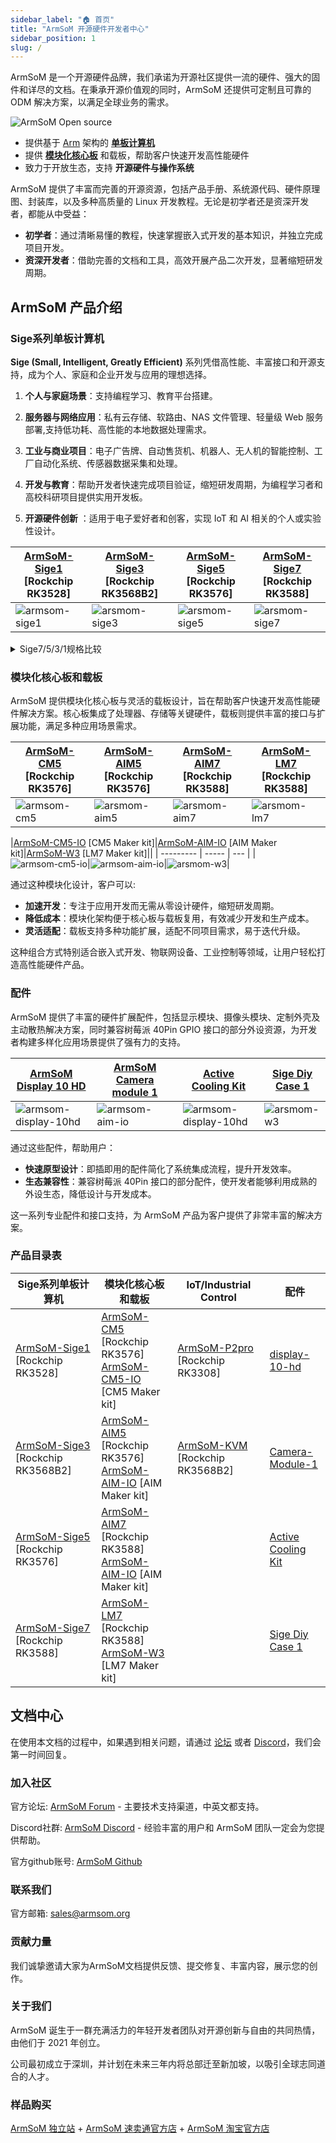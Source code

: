 ```yaml
---
sidebar_label: "🏠 首页"
title: "ArmSoM 开源硬件开发者中心"
sidebar_position: 1
slug: /
---
```


ArmSoM 是一个开源硬件品牌，我们承诺为开源社区提供一流的硬件、强大的固件和详尽的文档。在秉承开源价值观的同时，ArmSoM 还提供可定制且可靠的 ODM 解决方案，以满足全球业务的需求。

![ArmSoM Open source ](/img/banana.png)

- 提供基于 [Arm](https://www.arm.com) 架构的 **[单板计算机](#sige系列单板计算机)**
- 提供 **[模块化核心板](#模块化核心板和载板)** 和载板，帮助客户快速开发高性能硬件
- 致力于开放生态，支持 **开源硬件与操作系统**

ArmSoM 提供了丰富而完善的开源资源，包括产品手册、系统源代码、硬件原理图、封装库，以及多种高质量的 Linux 开发教程。无论是初学者还是资深开发者，都能从中受益：  

- **初学者**：通过清晰易懂的教程，快速掌握嵌入式开发的基本知识，并独立完成项目开发。
- **资深开发者**：借助完善的文档和工具，高效开展产品二次开发，显著缩短研发周期。

## ArmSoM 产品介绍

### Sige系列单板计算机 

**Sige (Small, Intelligent, Greatly Efficient)** 系列凭借高性能、丰富接口和开源支持，成为个人、家庭和企业开发与应用的理想选择。

1. **个人与家庭场景**：支持编程学习、教育平台搭建。

2. **服务器与网络应用**：私有云存储、软路由、NAS 文件管理、轻量级 Web 服务部署,支持低功耗、高性能的本地数据处理需求。  

3. **工业与商业项目**：电子广告牌、自动售货机、机器人、无人机的智能控制、工厂自动化系统、传感器数据采集和处理。  

4. **开发与教育**：帮助开发者快速完成项目验证，缩短研发周期，为编程学习者和高校科研项目提供实用开发板。  

5. **开源硬件创新** ：适用于电子爱好者和创客，实现 IoT 和 AI 相关的个人或实验性设计。  

|[ArmSoM-Sige1](./armsom-sige1)  <br/>[Rockchip RK3528]|[ArmSoM-Sige3](./armsom-sige3) <br/> [Rockchip RK3568B2]|[ArmSoM-Sige5](./armsom-sige5) <br/> [Rockchip RK3576]|[ArmSoM-Sige7](./armsom-sige7)  <br/>[Rockchip RK3588]|
| --------- | ----- | --- |--- |
|![armsom-sige1](/img/sige/armsom-sige1.png)|![arsmom-sige3](/img/sige/armsom-sige3.png)|![arsmom-sige5](/img/sige/armsom-sige5.png)|![arsmom-sige7](/img/sige/armsom-sige7.png)|

<details>
    <summary>
        Sige7/5/3/1规格比较
    </summary>

|        | Sige7  | Sige5 | Sige3 |Sige1 |
| --------- | ----- | --- |--- | --- | 
| SoC Process | 8nm | 8nm | 22nm | 28nm |  
| CPU | Rockchip RK3588 <br/> Cortex-A76 x4 @2.4GHz and Cortex-A55 x4 @1.8GHz |  Rockchip RK3576 <br/> Cortex-A72 x4 @2.2GHz and Cortex-A53 x4 @1.8GHz  | Rockchip RK3568B2 <br/> Cortex-A55 x4 up to 2.0GHz | Rockchip RK3528 <br/> Cortex-A53 x4 up to 2.0GHz | 
| GPU | ARM Mali-G610 MP4  | ARM Mali G52 MC3 GPU | Arm Mali‑G52‑2EE | ARM Mali-450 GPU |
| NPU | 6TOPS@INT8(3 NPU core)  | 6TOPS@INT8(2 NPU core) | 1TOP@INT8 | - |
| RAM | 4GB/8GB/16GB/32GB 64-bit LPDDR4x | 4/8/16GB 32-bit LPDDR4x | 2/4GB 32-bit LPDDR4x |  2/4GB 32-bit LPDDR4x|
| eMMC| 64GB/128GB eMMC | 32/128GB eMMC| 32GB eMMC | 8 eMMC |
| TF Card | Molex Slot, Spec Version 2.x/3.x/4.x(SDSC/SDHC/SDXC)| Yes| Yes |   Yes|
| Output | 1x HDMI 2.1, supports 8K@60fps <br/> 1x MIPI DSI up to 4K@60fps <br/> 1x DP 1.4 up to 8K@30fps | 1x HDMI 2.1, supports 4K@120fps <br/> 1x MIPI DSI, up to 2K@60fps <br/>  1x DP1.4, up to 4K@120fps | 1x MIPI DSI up to 2K@60fps <br/> 1x HDMI OUT2.0, supports 4K@60fps |  1x HDMI OUT2.0b, supports 4K@60fps|
| Decoder |  8K@60fps H.265/VP9/AVS2 <br/> 8K@30fps H.264 AVC/MVC <br/> 4K@60fps AV1 <br/> 1080P@60fps MPEG-2/-1/VC-1/VP8|  H.264, H.265, VP9, AV1 and AVS2 etc. up to 8K@30fps or4K@120fps| 4KP60 H.265/H.264/VP9  |  H.265, H.264, AVS2 4K@60fps|
| Encoder | 8K@30fps H.265 / H.264| H.264 and H.265 up to 4K@60fps| 1080P60 H.264/H.265 | H.264 and H.265 up to1080@60fps|
| Wi-Fi | AP6275P Wi-Fi 6 Module <br/> 802.11a/b/g/n/ac/ax, 2T2R MIMO with RSDB | SYN43752 Wi-Fi 6 Module <br/> 802.11a/b/g/n/ac/ax, 2T2R MIMO with RSDB |   SYN43752 Wi-Fi 6 Module <br/> 802.11a/b/g/n/ac/ax, 2T2R MIMO with RSDBs | SYN43752 Wi-Fi 6 Module <br/> 802.11a/b/g/n/ac/ax, 2T2R MIMO with RSDBs|
| PCIE | PCIe 3.0 4-lanes <br/> M.2 Key M 2280 NVMe SSD Supported | PCIe 2.1 1-lanes <br/> M.2 Key M 2280 NVMe SSD Supported | PCIe 3.0 2-lanes <br/> M.2 Key M 2280 NVMe SSD Supported |  - |
| Ethernet | 2x 2.5G Ethernet |   2x Gigabit Ethernet| Gigabit Ethernet & 2.5G Ethernet| Gigabit Ethernet & 2.5G Ethernet|
| USB Host | 1x USB 3.0 & 1x USB 2.0 | 1x USB 3.0 & 1x USB 2.0| 1x USB 3.0 & 1x USB 2.0  | 2x USB 2.0|
| USB-C | 1x USB-C Power jack & 1x USB Type-C 3.0（DP1.4/OTG） | 1x USB-C Power jack & 1x USB Type-C 3.0（DP1.4/OTG）| 1x USB-C Power jack & 1x USB3.0 OTG |  1x USB-C Power jack & 1x USB2.0 OTG|
| MIPI CSI/DSI | 2x 4-lane MIPI CSI <br/> 1x 4-lane MIPI DSI | 2x 4-lane MIPI CSI <br/> 1x 4-lane MIPI DSI | 1x 4-lane MIPI CSI <br/> 1x 4-lane MIPI DSI  |   -|
| 40-PIN Header| yes | yes | yes | yes |
| LEDs | 2x LEDs | 2x LEDs |2x LEDs |  2x LEDs|
|Board Dimensions| 92mm × 62mm x 14.6mm | 92mm × 62mm x 14.6mm | 92mm × 62mm x 14.6mm | 92mm × 62mm x 14.6mm |

</details>

### 模块化核心板和载板

ArmSoM 提供模块化核心板与灵活的载板设计，旨在帮助客户快速开发高性能硬件解决方案。核心板集成了处理器、存储等关键硬件，载板则提供丰富的接口与扩展功能，满足多种应用场景需求。

|[ArmSoM-CM5](./armsom-cm5) <br/>[Rockchip RK3576]|[ArmSoM-AIM5](./armsom-aim5) <br/> [Rockchip RK3576]|[ArmSoM-AIM7](./armsom-aim7) <br/> [Rockchip RK3588]|[ArmSoM-LM7](./armsom-lm7)  <br/>[Rockchip RK3588]|
| --------- | ----- | --- |--- |
|![armsom-cm5](/img/cm/armsom-cm5.png)|![arsmom-aim5](/img/aim/armsom-aim5.png)|![arsmom-aim7](/img/aim/armsom-aim5.png)|![arsmom-lm7](/img/lm/armsom-lm7.png)|

|[ArmSoM-CM5-IO](./armsom-cm5-io)  [CM5 Maker kit]|[ArmSoM-AIM-IO](./armsom-aimio) [AIM Maker kit]|[ArmSoM-W3](./armsom-w3)  [LM7 Maker kit]||
| --------- | ----- | --- |
|![armsom-cm5-io](/img/cm/armsom-cm5-io.png)|![armsom-aim-io](/img/aim/armsom-aim-io.png)|![arsmom-w3](/img/lm/armsom-w3.png)|

通过这种模块化设计，客户可以:
- **加速开发**：专注于应用开发而无需从零设计硬件，缩短研发周期。  
- **降低成本**：模块化架构便于核心板与载板复用，有效减少开发和生产成本。  
- **灵活适配**：载板支持多种功能扩展，适配不同项目需求，易于迭代升级。  

这种组合方式特别适合嵌入式开发、物联网设备、工业控制等领域，让用户轻松打造高性能硬件产品。

### 配件

ArmSoM 提供了丰富的硬件扩展配件，包括显示模块、摄像头模块、定制外壳及主动散热解决方案，同时兼容树莓派 40Pin GPIO 接口的部分外设资源，为开发者构建多样化应用场景提供了强有力的支持。  

| [ArmSoM Display 10 HD](./armsom-display-10-hd)| [ArmSoM Camera module 1](./armsom-camera-module1)| [Active Cooling Kit](./sige-active-cooling-kit) | [Sige Diy Case 1](./sige-diy-case1)  |
|---------|---------|---------|---------|
|![armsom-display-10hd](/img/accessories/armsom-display-10hd.png)|![armsom-aim-io](/img/accessories/armsom-camera-module1-real.png)|![armsom-display-10hd](/img/accessories/sige-active-cooling-fan-real.png)|![arsmom-w3](/img/accessories/sige-diy-case.png)| 


通过这些配件，帮助用户：  
- **快速原型设计**：即插即用的配件简化了系统集成流程，提升开发效率。
- **生态兼容性**：兼容树莓派 40Pin 接口的部分配件，使开发者能够利用成熟的外设生态，降低设计与开发成本。  

这一系列专业配件和接口支持，为 ArmSoM 产品为客户提供了非常丰富的解决方案。

### 产品目录表

| Sige系列单板计算机 | 模块化核心板和载板 | IoT/Industrial Control | 配件 |
|---------|--------------|--------------|---------|
|[ArmSoM-Sige1](./armsom-sige1)  [Rockchip RK3528]|[ArmSoM-CM5](./armsom-cm5)  [Rockchip RK3576] <br/> [ArmSoM-CM5-IO](./armsom-cm5-io)  [CM5 Maker kit]|[ArmSoM-P2pro](./armsom-p2pro)  [Rockchip RK3308] | [display-10-hd](./armsom-display-10-hd)|
|[ArmSoM-Sige3](./armsom-sige3)  [Rockchip RK3568B2]|[ArmSoM-AIM5](./armsom-aim5)  [Rockchip RK3576] <br/> [ArmSoM-AIM-IO](./armsom-aimio)  [AIM Maker kit]|[ArmSoM-KVM](./armsom-kvm)  [Rockchip RK3568B2] | [Camera-Module-1](./armsom-camera-module1)	|
|[ArmSoM-Sige5](./armsom-sige5)  [Rockchip RK3576]|[ArmSoM-AIM7](./armsom-aim7)  [Rockchip RK3588] <br/> [ArmSoM-AIM-IO](./armsom-aimio)  [AIM Maker kit]|  | [Active Cooling Kit](./sige-active-cooling-kit) |
|[ArmSoM-Sige7](./armsom-sige7)  [Rockchip RK3588]|[ArmSoM-LM7](./armsom-lm7)  [Rockchip RK3588]<br/> [ArmSoM-W3](./armsom-w3)  [LM7 Maker kit]| |  [Sige Diy Case 1](./sige-diy-case1)  |

## 文档中心

在使用本文档的过程中，如果遇到相关问题，请通过 [论坛](http://forum.armsom.org/) 或者 [Discord](https://discord.gg/THfTEatpfK)，我们会第一时间回复。

### 加入社区

官方论坛: [ArmSoM Forum](http://forum.armsom.org/) - 主要技术支持渠道，中英文都支持。

Discord社群: [ArmSoM Discord](https://discord.gg/THfTEatpfK) - 经验丰富的用户和 ArmSoM 团队一定会为您提供帮助。

官方github账号: [ArmSoM Github](https://github.com/armsom)

### 联系我们

官方邮箱: sales@armsom.org

### 贡献力量

我们诚挚邀请大家为ArmSoM文档提供反馈、提交修复、丰富内容，展示您的创作。

### 关于我们

ArmSoM 诞生于一群充满活力的年轻开发者团队对开源创新与自由的共同热情，由他们于 2021 年创立。

公司最初成立于深圳，并计划在未来三年内将总部迁至新加坡，以吸引全球志同道合的人才。

### 样品购买
[ArmSoM 独立站](https://www.armsom.org/category/all-products) + [ArmSoM 速卖通官方店](https://www.aliexpress.com/store/1102800175) +  [ArmSoM 淘宝官方店](https://shop518100695.taobao.com/)
